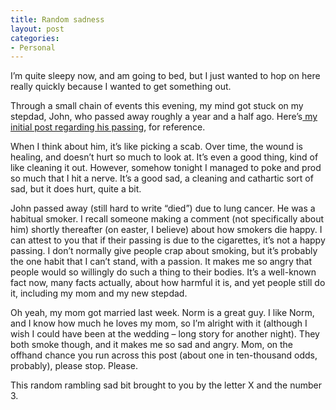 ```yaml
---
title: Random sadness
layout: post
categories:
- Personal
---
```

I’m quite sleepy now, and am going to bed, but I just wanted to hop on here really quickly because I wanted to get something out.

Through a small chain of events this evening, my mind got stuck on my stepdad, John, who passed away roughly a year and a half ago. Here’s[ my initial post regarding his passing][1], for reference.

When I think about him, it’s like picking a scab. Over time, the wound is healing, and doesn’t hurt so much to look at. It’s even a good thing, kind of like cleaning it out. However, somehow tonight I managed to poke and prod so much that I hit a nerve. It’s a good sad, a cleaning and cathartic sort of sad, but it does hurt, quite a bit.

John passed away (still hard to write “died”) due to lung cancer. He was a habitual smoker. I recall someone making a comment (not specifically about him) shortly thereafter (on easter, I believe) about how smokers die happy. I can attest to you that if their passing is due to the cigarettes, it’s not a happy passing. I don’t normally give people crap about smoking, but it’s probably the one habit that I can’t stand, with a passion. It makes me so angry that people would so willingly do such a thing to their bodies. It’s a well-known fact now, many facts actually, about how harmful it is, and yet people still do it, including my mom and my new stepdad.

Oh yeah, my mom got married last week. Norm is a great guy. I like Norm, and I know how much he loves my mom, so I’m alright with it (although I wish I could have been at the wedding – long story for another night). They both smoke though, and it makes me so sad and angry. Mom, on the offhand chance you run across this post (about one in ten-thousand odds, probably), please stop. Please.

This random rambling sad bit brought to you by the letter X and the number 3.

 [1]: http://www.randomthink.net/blog/2003/04/21/a-passing/